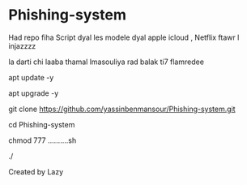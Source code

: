 # Phishing-system
Had repo fiha Script dyal les modele dyal apple icloud , Netflix ftawr l injazzzz

la darti chi laaba thamal lmasouliya rad balak ti7 flamredee


apt update -y

apt upgrade -y

git clone https://github.com/yassinbenmansour/Phishing-system.git

cd Phishing-system

chmod 777 ..........sh

./
</code></pre>

Created by Lazy 

